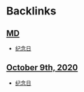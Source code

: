 
# Backlinks
## [MD](<MD.md>)
- [纪念日](<纪念日.md>)

## [October 9th, 2020](<October 9th, 2020.md>)
- [纪念日](<纪念日.md>)

